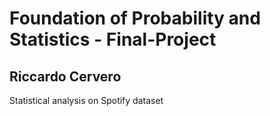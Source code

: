 # Foundation of Probability and Statistics - Final-Project
## Riccardo Cervero
Statistical analysis on Spotify dataset
